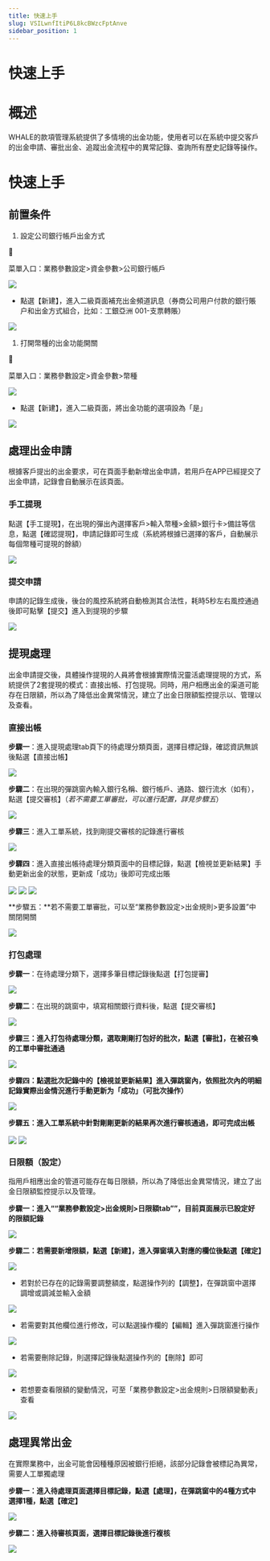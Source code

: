 ```yaml
---
title: 快速上手
slug: VSILwnfItiP6L8kcBWzcFptAnve
sidebar_position: 1
---
```



# 快速上手

# 概述

WHALE的款項管理系統提供了多情境的出金功能，使用者可以在系統中提交客戶的出金申請、審批出金、追蹤出金流程中的異常記錄、查詢所有歷史記錄等操作。

# 快速上手

## 前置条件

1. 設定公司銀行帳戶出金方式

<div class="callout callout-bg-6 callout-border-6">
<div class='callout-emoji'>📍</div>
<p>菜單入口：業務參數設定&gt;資金參數&gt;公司銀行帳戶</p>
</div>

<img src="/assets/Jc3ZbG0kHoHzp9xpuYdczFiqnpf.png" src-width="2844" src-height="1304" align="center"/>

- 點選【新建】，進入二級頁面補充出金頻道訊息（券商公司用户付款的銀行賬户和出金方式組合，比如：工銀亞洲 001-支票轉賬）

<img src="/assets/M3sVbq2PVomb89xPJiWcPrkGn7b.png" src-width="2846" src-height="1330" align="center"/>

1. 打開幣種的出金功能開關

<div class="callout callout-bg-6 callout-border-6">
<div class='callout-emoji'>📍</div>
<p>菜單入口：業務參數設定&gt;資金參數&gt;幣種</p>
</div>

<img src="/assets/Y0K4beoCYo6NN0xRQBCcX4olncc.png" src-width="2858" src-height="1318" align="center"/>

- 點選【新建】，進入二級頁面，將出金功能的選項設為「是」

<img src="/assets/BaHTbGjrroRB1WxLnZ3cJtnfnDf.png" src-width="2864" src-height="1330" align="center"/>

## 處理出金申請

根據客戶提出的出金要求，可在頁面手動新增出金申請，若用戶在APP已經提交了出金申請，記錄會自動展示在該頁面。

### 手工提現

點選【手工提現】，在出現的彈出內選擇客戶&gt;輸入幣種&gt;金額&gt;銀行卡&gt;備註等信息，點選【確認提現】，申請記錄即可生成（系統將根據已選擇的客戶，自動展示每個幣種可提現的餘額）

<img src="/assets/Aq1JboRjroTAM4x0h3GcVnpBnNg.png" src-width="3340" src-height="1764" align="center"/>

### 提交申請

申請的記錄生成後，後台的風控系統將自動檢測其合法性，耗時5秒左右風控通過後即可點擊【提交】進入到提現的步驟

<img src="/assets/LUcTbyfK5oXAvsxaRN6csMYqnad.png" src-width="3322" src-height="1692" align="center"/>

## 提現處理

出金申請提交後，具體操作提現的人員將會根據實際情況靈活處理提現的方式，系統提供了2套提現的模式：直接出帳、打包提現。同時，用户相應出金的渠道可能存在日限額，所以為了降低出金異常情況，建立了出金日限額監控提示以、管理以及查看。

### 直接出帳

**步驟一**：進入提現處理tab頁下的待處理分類頁面，選擇目標記錄，確認資訊無誤後點選【直接出帳】

<img src="/assets/P3bibjGXxo2tRYxB6U1cAJc4nrc.png" src-width="3310" src-height="1716" align="center"/>

**步驟二**：在出現的彈跳窗內輸入銀行名稱、銀行帳戶、通路、銀行流水（如有），點選【提交審核】（_若不需要工單審批，可以進行配置，詳見步驟五_）

<img src="/assets/ROgZbn9cMosrZNx2KbrcKnRunDb.png" src-width="3326" src-height="1776" align="center"/>

**步驟三**：進入工單系統，找到剛提交審核的記錄進行審核

<img src="/assets/MXI1b4TcUoVXkhxUeW0ceaxtndb.png" src-width="3824" src-height="1848" align="center"/>

**步驟四**：進入直接出帳待處理分類頁面中的目標記錄，點選【檢視並更新結果】手動更新出金的狀態，更新成「成功」後即可完成出賬

<img src="/assets/IpTsbedS3ot6bsxwXYtcjX7WnUh.png" src-width="3320" src-height="1020" align="center"/>

<img src="/assets/Oh6Kb49PooUNt9x80BBc5u9nnph.png" src-width="3316" src-height="1728" align="center"/>

<img src="/assets/UTKIbXpBYoBYHKxd3dhcczGEn7f.png" src-width="3324" src-height="592" align="center"/>

**步驟五：**若不需要工單審批，可以至“業務參數設定&gt;出金規則&gt;更多設置”中關閉開關

<img src="/assets/I06abl27boDIrVxHN5jc2I4wnJf.png" src-width="3816" src-height="1780" align="center"/>

### 打包處理

**步驟一**：在待處理分類下，選擇多筆目標記錄後點選【打包提審】

<img src="/assets/SsCybNzIvoso8hxGqnAcEUSjnCe.png" src-width="3298" src-height="1470" align="center"/>

**步驟二**：在出現的跳窗中，填寫相關銀行資料後，點選【提交審核】

<img src="/assets/JOYtbKzqGo14jKxpSyXcrYcyn8e.png" src-width="3318" src-height="1760" align="center"/>

**步驟三：進入打包待處理分類，選取剛剛打包好的批次，點選【審批】，在被召喚的工單中審批通過**

<img src="/assets/B2w3bM3T8o5866xyHAPc56xsnGe.png" src-width="3304" src-height="1024" align="center"/>

**步驟四：點選批次記錄中的【檢視並更新結果】進入彈跳窗內，依照批次內的明細記錄實際出金情況進行手動更新为「成功」（可批次操作）**

<img src="/assets/TCNlbkuaioHyRix5pqVcMXYTnlh.png" src-width="3318" src-height="1764" align="center"/>

**步驟五：進入工單系統中針對剛剛更新的結果再次進行審核通過，即可完成出帳**

<img src="/assets/X8QJbJMBqohOYaxzDfdcPSZJnvb.png" src-width="3808" src-height="1868" align="center"/>

<img src="/assets/FiujbaVsXoIwGkxkIqpchWqZnUg.png" src-width="3306" src-height="1686" align="center"/>

### 日限額（設定）

指用戶相應出金的管道可能存在每日限額，所以為了降低出金異常情況，建立了出金日限額監控提示以及管理。

**步驟一：進入““業務參數設定&gt;出金規則&gt;日限額tab””，目前頁面展示已設定好的限額記錄**

<img src="/assets/Jt1Ibr0EOoUpr0xa4WBcTOg7nGf.png" src-width="3836" src-height="1770" align="center"/>

**步驟二：若需要新增限額，點選【新建】，進入彈窗填入對應的欄位後點選【確定】**

<img src="/assets/EXJlbKAfGoFcwQxhFhCchB6knig.png" src-width="3834" src-height="1858" align="center"/>

- 若對於已存在的記錄需要調整額度，點選操作列的【調整】，在彈跳窗中選擇調增或調減並輸入金額

<img src="/assets/JYDhbl0VDoK05yxv63ic2vTvnm2.png" src-width="3332" src-height="1756" align="center"/>

- 若需要對其他欄位進行修改，可以點選操作欄的【編輯】進入彈跳窗進行操作

<img src="/assets/EAQpbo27Tohgvtx5WtXcNJNCnXf.png" src-width="3444" src-height="1848" align="center"/>

- 若需要刪除記錄，則選擇記錄後點選操作列的【刪除】即可

<img src="/assets/PlMAbyhjoocqmUxoG6BcsMfDnSh.png" src-width="3328" src-height="890" align="center"/>

- 若想要查看限額的變動情況，可至「業務參數設定&gt;出金規則&gt;日限額變動表」查看

<img src="/assets/TbzGbSKProwJRMxrugecwFi2npg.png" src-width="3796" src-height="1832" align="center"/>

## 處理異常出金

在實際業務中，出金可能會因種種原因被銀行拒絕，該部分記錄會被標記為異常，需要人工單獨處理

**步驟一：進入待處理頁面選擇目標記錄，點選【處理】，在彈跳窗中的4種方式中選擇1種，點選【確定】**

<img src="/assets/XlR7b1WZYoMiR3xZdvjcutWrnTf.png" src-width="3322" src-height="1696" align="center"/>

**步驟二：進入待審核頁面，選擇目標記錄後進行複核**

<img src="/assets/IckcbV6CYomj0ZxQLJJc7p7sntf.png" src-width="3288" src-height="1218" align="center"/>

